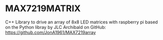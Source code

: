 # MAX7219MATRIX
C++ Library to drive an array of 8x8 LED matrices with raspberry pi
based on the Python libray by JLC Archibald on GitHub:
https://github.com/JonA1961/MAX7219array

